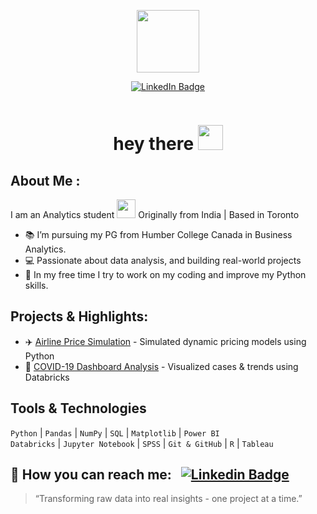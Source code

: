 <p align="center"><img src="[https://media.giphy.com/media/M9gbBd9nbDrOTu1Mqx/giphy.gif](https://media1.tenor.com/m/QVC1Nmb9TwUAAAAC/coding.gif)" width="100"/></p>
<p align="center">
<a href="https://www.linkedin.com/in/alishakhan02"><img src="https://img.shields.io/badge/LinkedIn-blue?style=for-the-badge&logo=linkedin&logoColor=white" alt="LinkedIn Badge"></a>
</p>
<p align="center"><img src="https://komarev.com/ghpvc/?username=AlishaKhxn&style=flat-square&color=blue" alt=""></p>

<h1 align="center">hey there <img src="https://media.giphy.com/media/hvRJCLFzcasrR4ia7z/giphy.gif" width="40"></h1>

## About Me :

I am an Analytics student <img src="https://media.giphy.com/media/WUlplcMpOCEmTGBtBW/giphy.gif" width="30"> Originally from India | Based in Toronto

- 📚 I’m pursuing my PG from Humber College Canada in Business Analytics.
- 💻 Passionate about data analysis, and building real-world projects
- 🐍 In my free time I try to work on my coding and improve my Python skills.

## Projects & Highlights:

- ✈️ [Airline Price Simulation](https://github.com/AlishaKhxn/Analytics-portfolio/tree/main/Airline_Price_Simulation) - Simulated dynamic pricing models using Python
- 🦠 [COVID-19 Dashboard Analysis](https://github.com/AlishaKhxn/Analytics-portfolio/tree/main/COVID%2019%20ANALYSIS) - Visualized cases & trends using Databricks

## Tools & Technologies

`Python` | `Pandas` | `NumPy` | `SQL` | `Matplotlib` | `Power BI`  
`Databricks` | `Jupyter Notebook` | `SPSS` | `Git & GitHub` | `R` | `Tableau`

📨 How you can reach me: &nbsp; [![Linkedin Badge](https://img.shields.io/badge/-alisha-blue?style=flat&logo=Linkedin&logoColor=white)](https://www.linkedin.com/in/alishakhan02)
---
> “Transforming raw data into real insights - one project at a time.”

